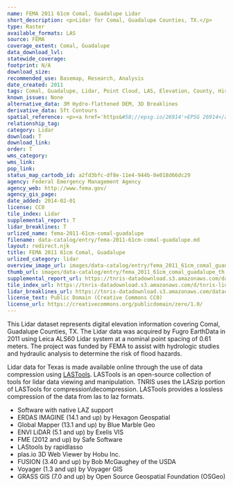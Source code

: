 ```yaml
---
name: FEMA 2011 61cm Comal, Guadalupe Lidar
short_description: <p>Lidar for Comal, Guadalupe Counties, TX.</p>
type: Raster
available_formats: LAS
source: FEMA
coverage_extent: Comal, Guadalupe
data_download_lvl:
statewide_coverage:
footprint: N/A
download_size:
recommended_use: Basemap, Research, Analysis
date_created: 2011
tags: Comal, Guadalupe, Lidar, Point Cloud, LAS, Elevation, County, Historical
known_issues: None
alternative_data: 3M Hydro-flattened DEM, 3D Breaklines
derivative_data: 5ft Contours
spatial_reference: <p><a href='https&#58;//epsg.io/26914'>EPSG 26914</a></p>
relationship_tag:
category: Lidar
download: T
download_link:
order: T
wms_category:
wms_link:
pop_link:
status_map_cartodb_id: a2fd3bfc-df8e-11e4-944b-0e018d66dc29
agency: Federal Emergency Management Agency
agency_web: http://www.fema.gov/
agency_gis_page:
date_added: 2014-02-01
license: CC0
tile_index: Lidar
supplemental_report: T
lidar_breaklines: T
urlized_name: fema-2011-61cm-comal-guadalupe
filename: data-catalog/entry/fema-2011-61cm-comal-guadalupe.md
layout: redirect.njk
title: FEMA 2011 61cm Comal, Guadalupe
urlized_category: lidar
overview_image_url: images/data-catalog/entry/fema_2011_61cm_comal_guadalupe_overview.jpg
thumb_url: images/data-catalog/entry/fema_2011_61cm_comal_guadalupe_th.jpg
supplemental_report_url: https://tnris-datadownload.s3.amazonaws.com/datacatalog/supplemental_reports/fema_2011_61cm_comal_guadalupe_supplementalreports.zip
tile_index_url: https://tnris-datadownload.s3.amazonaws.com/d/tnris-lidar/state/tx/tnris-lidar_tx.zip
lidar_breaklines_url: https://tnris-datadownload.s3.amazonaws.com/datacatalog/lidar_breaklines/fema_2011_61cm_comal_guadalupe_breaklines.zip
license_text: Public Domain (Creative Commons CC0)
license_url: https://creativecommons.org/publicdomain/zero/1.0/
---
```


This Lidar dataset represents digital elevation information covering Comal, Guadalupe Counties, TX. The Lidar data was acquired by Fugro EarthData in 2011 using Leica ALS60 Lidar system at a nominal point spacing of 0.61 meters. The project was funded by FEMA to assist with hydrologic studies and hydraulic analysis to determine the risk of flood hazards.

Lidar data for Texas is made available online through the use of data compression using [LASTools](https://rapidlasso.com/lastools/). LASTools is an open-source collection of tools for lidar data viewing and manipulation. TNRIS uses the LASzip portion of LASTools for compression\decompression. LASTools provides a lossless compression of the data from las to laz formats.

- Software with native LAZ support
- ERDAS IMAGINE (14.1 and up) by Hexagon Geospatial
- Global Mapper (13.1 and up) by Blue Marble Geo
- ENVI LiDAR (5.1 and up) by Exelis VIS
- FME (2012 and up) by Safe Software
- LAStools by rapidlasso
- plas.io 3D Web Viewer by Hobu Inc.
- FUSION (3.40 and up) by Bob McGaughey of the USDA
- Voyager (1.3 and up) by Voyager GIS
- GRASS GIS (7.0 and up) by Open Source Geospatial Foundation (OSGeo)
